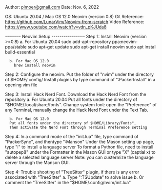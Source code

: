 Author: plmoer@gmail.com
Date: Nov. 6, 2022

OS: Ubuntu 20.04 / Mac OS 12.0
Neovim (version 0.8)
Git Reference: https://github.com/LunarVim/Neovim-from-scratch
Video Reference: https://www.youtube.com/watch?v=vdn_pKJUda8

-------- Neovim Setup -----------------
Step 1: Install Neovim (version >=0.8)
      a. For Ubuntu 20.04
        sudo add-apt-repository ppa:neovim-ppa/stable
        sudo apt-get update
        sudo apt-get install neovim
        sudo apt install build-essential

      b. For Mac OS 12.0
        brew install neovim

Step 2: Configure the neovim. Put the folder of "nvim" under the directory of $HOME/.config/
      Install plugins by type command of ":PackerInstall" in a opening vim file

Step 3: Install Hack Nerd Font. Download the Hack Nerd Font from the repository
      a. For Ubuntu 20.04
      Put all fonts under the directory of "$HOME/.local/share/fonts". 
      Change system font: open the "Preference" of any Terminal, manually change the Hack Nerd Font under the Text Tab.

      b. For Mac OS 12.0
      Put all fonts under the directory of $HOME/Library/Fonts", 
      Then activate the Nerd Font through Terminal Preference setting

Step 4: In a command mode of the "init.lua" file, type command of "PackerSync", and thentype ":Manson"
      Under the Mason setting up page, type "i" to install a language server
      To format a Python file, need to install "autopep8" under the Formatter in the Mason GUI
      or type "X" (captial x) to delete a selected language server
      Note: you can custermize the language server through the Manson GUI.

Step 4: Trouble shooting of "TreeSitter" plugin, if there is any error associated with "TreeSitter"
      a. Type ":TSUpdate" to solve issue
      b. Or comment the "TreeSitter" in the "$HOME/.config/nvim/init.lua"
